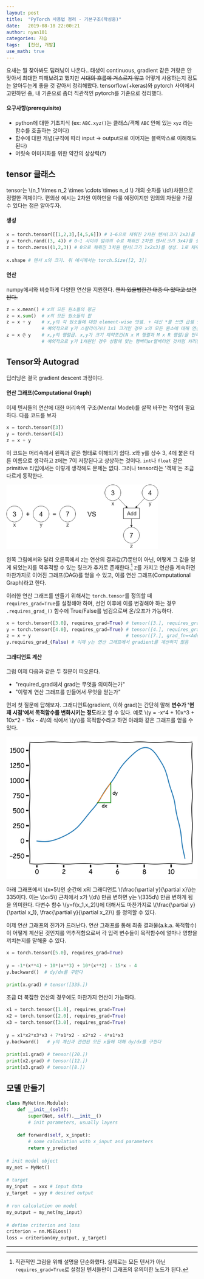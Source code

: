```yaml
---
layout: post
title:  "PyTorch 사용법 정리 - 기본구조(작성중)"
date:   2019-08-18 22:00:21
author: nyan101
categories: 자습
tags:	[전산, 개발]
use_math: true
---
```




요새는 뭘 찾아봐도 딥러닝이 나온다.. 태생이 continuous, gradient 같은 거랑은 안 맞아서 최대한 피해보려고 했지만 ~~시대의 흐름에 거스르지 않고~~ 어떻게 사용하는지 정도는 알아두는게 좋을 것 같아서 정리해봤다. tensorflow(+keras)와 pytorch 사이에서 고민하던 중, 내 기준으로 좀더 직관적인 pytorch를 기준으로 정리했다.

#### 요구사항(prerequisite)

* python에 대한 기초지식
  (ex: `ABC.xyz()`는 클래스/객체 `ABC` 안에 있는 `xyz` 라는 함수를 호출하는 것이다)
* 함수에 대한 개념(규칙에 따라 input → output으로 이어지는 블랙박스로 이해해도 된다)
* 머릿속 이미지화를 위한 약간의 상상력(?)




## tensor 클래스
tensor는 \\(n\_1 \\times n\_2 \\times \\cdots \\times n\_d \\) 개의 숫자를 \\(d\\)차원으로 정렬한 객체이다. 편의상 예시는 2차원 이하만을 다룰 예정이지만 임의의 차원을 가질 수 있다는 점은 알아두자.

#### 생성

```python
x = torch.tensor([[1,2,3],[4,5,6]]) # 1~6으로 채워진 2차원 텐서(크기 2x3)를 생성
y = torch.rand((3, 4)) # 0~1 사이의 임의의 수로 채워진 2차원 텐서(크기 3x4)를 생성
z = torch.zeros((1,2,3)) # 0으로 채워진 3차원 텐서(크기 1x2x3)를 생성. 1로 채우는 ones()도 있다

x.shape # 텐서 x의 크기. 위 예시에서는 torch.Size([2, 3])
```

#### 연산

numpy에서와 비슷하게 다양한 연산을 지원한다. ~~왠지 있을법한건 대충 다 있다고 보면 된다.~~

```python
z = x.mean() # x의 모든 원소들의 평균
z = x.sum()  # x의 모든 원소들의 합
z = x + y    # x,y의 각 원소들에 대한 element-wise 덧셈. + 대신 *를 쓰면 곱셈 연산이 된다
             # 예외적으로 y가 스칼라이거나 1x1 크기인 경우 x의 모든 원소에 대해 연산이 이루어진다
z = x @ y    # x,y의 행렬곱. x,y가 크기 제약조건(N x M 행렬과 M x R 행렬)을 만족해야 한다
             # 예외적으로 y가 1차원인 경우 상황에 맞는 행벡터or열벡터인 것처럼 처리된다
```



## Tensor와 Autograd

딥러닝은 결국 gradient descent 과정이다. 

#### 연산 그래프(Computational Graph)

이제 텐서들의 연산에 대한 머리속의 구조(Mental Model)를 살짝 바꾸는 작업이 필요하다. 다음 코드를 보자

```python
x = torch.tensor([3])
y = torch.tensor([4])
z = x + y
```

이 코드는 머리속에서 왼쪽과 같은 형태로 이해되기 쉽다. x와 y를 상수 3, 4에 붙은 다른 이름으로 생각하고 z에는 7이 저장된다고 상상하는 것이다. `int`나 `float` 같은 primitive 타입에서는 이렇게 생각해도 문제는 없다. 그러나 tensor라는 '객체'는 조금 다르게 동작한다.

<img src="/assets/images/2019/08/pytorch-01-add.png" width="400px">

왼쪽 그림에서와 달리 오른쪽에서 z는 연산의 결과값(7)뿐만이 아닌, 어떻게 그 값을 얻게 되었는지를 역추적할 수 있는 링크가 추가로 존재한다.[^1] z를 가지고 연산을 계속하면 마찬가지로 이어진 그래프(DAG)를 얻을 수 있고, 이를 연산 그래프(Computational Graph)라고 한다.

[^1]: 직관적인 그림을 위해 설명을 단순화했다. 실제로는 모든 텐서가 아닌 `requires_grad=True`로 설정된 텐서들만이 그래프의 유의미한 노드가 된다.

이러한 연산 그래프를 만들기 위해서는 `torch.tensor`를 정의할 때 `requires_grad=True`를 설정해야 하며, 선언 이후에 이를 변경해야 하는 경우 `.requires_grad_()` 함수에 True/False를 넘김으로써 온/오프가 가능하다.

```python
x = torch.tensor([3.0], requires_grad=True) # tensor([3.], requires_grad=True)
y = torch.tensor([4.0], requires_grad=True) # tensor([4.], requires_grad=True)
z = x + y                                   # tensor([7.], grad_fn=<AddBackward>)
y.requires_grad_(False) # 이제 y는 연산 그래프에서 gradient를 계산하지 않음
```



#### 그래디언트 계산

그럼 이제 다음과 같은 두 질문이 떠오른다.

* "required_grad에서 grad는 무엇을 의미하는가"
* "이렇게 연산 그래프를 만들어서 무엇을 얻는가"

먼저 첫 질문에 답해보자. 그래디언트(gradient, 이하 grad)는 간단히 말해 **변수가 '현재 시점'에서 목적함수를 변화시키는 정도**라고 할 수 있다. 예로 \\(y = -x^4 + 10x^3 + 10x^2 - 15x - 4\\)의 식에서 \\(y\\)를 목적함수라고 하면 아래와 같은 그래프를 얻을 수 있다.

<img src="/assets/images/2019/08/pytorch-01-gradient.png" width="600px">

아래 그래프에서 \\(x=5\\)인 순간에 x의 그래디언트 \\(\\frac{\\partial y}{\\partial x}\\)는 335이다. 이는 \\(x=5\\) 근처에서 x가 \\(d\\) 만큼 변하면 y는 \\(335d\\) 만큼 변하게 됨을 의미한다. 다변수 함수 \\(y=f(x\_1,x\_2)\\)에 대해서도 마찬가지로 \\(\\frac{\\partial y}{\\partial x\_1}, \\frac{\\partial y}{\\partial x\_2}\\) 를 정의할 수 있다.

이제 연산 그래프의 진가가 드러난다. 연산 그래프를 통해 최종 결과물(a.k.a. 목적함수)이 어떻게 계산된 것인지를 역추적함으로써 각 입력 변수들이 목적함수에 얼마나 영향을 끼치는지를 말해줄 수 있다.

```python
x = torch.tensor([5.0], requires_grad=True)

y = -1*(x**4) + 10*(x**3) + 10*(x**2) - 15*x - 4
y.backward()  # dy/dx를 구한다

print(x.grad) # tensor([335.])
```

조금 더 복잡한 연산의 경우에도 마찬가지 연산이 가능하다.

```python
x1 = torch.tensor([1.0], requires_grad=True)
x2 = torch.tensor([2.0], requires_grad=True)
x3 = torch.tensor([3.0], requires_grad=True)

y = x1*x2*x3*x3 + 7*x1*x2 - x2*x2 - 4*x1*x3 
y.backward()   # y의 계산과 관련된 모든 x들에 대해 dy/dx를 구한다

print(x1.grad) # tensor([20.])
print(x2.grad) # tensor([12.])
print(x3.grad) # tensor([8.])
```



## 모델 만들기

```python
class MyNet(nn.Module):
    def __init__(self):
        super(Net, self).__init__()
        # init parameters, usually layers

    def forward(self, x_input):
        # some calculation with x_input and parameters
        return y_predicted

# init model object
my_net = MyNet()

# target
my_input  = xxx # input data
y_target  = yyy # desired output

# run calculation on model
my_output = my_net(my_input)

# define criterion and loss
criterion = nn.MSELoss()
loss = criterion(my_output, y_target)
```

---

